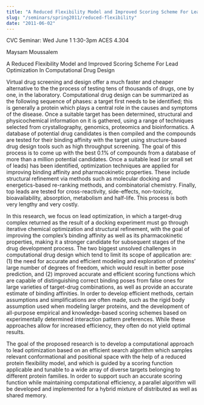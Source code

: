 ```yaml
---
title: "A Reduced Flexibility Model and Improved Scoring Scheme For Lead Optimization In Computational Drug Design"
slug: "/seminars/spring2011/reduced-flexibility"
date: "2011-06-02"
---
```

CVC Seminar: Wed June 1 1:30-3pm ACES 4.304

Maysam Moussalem

A Reduced Flexibility Model and Improved Scoring Scheme For Lead Optimization In Computational Drug Design

Virtual drug screening and design offer a much faster and cheaper alternative to the the process of testing tens of thousands of drugs, one by one, in the laboratory. Computational drug design can be summarized as the following sequence of phases: a target first needs to be identified; this is generally a protein which plays a central role in the causes and symptoms of the disease. Once a suitable target has been determined, structural and physicochemical information on it is gathered, using a range of techniques selected from crystallography, genomics, proteomics and bioinformatics. A database of potential drug candidates is then compiled and the compounds are tested for their binding affinity with the target using structure-based drug design tools such as high throughput screening. The goal of this process is to come up with the best 0.1% of compounds from a database of more than a million potential candidates. Once a suitable lead (or small set of leads) has been identified, optimization techniques are applied for improving binding affinity and pharmacokinetic properties. These include structural refinement via methods such as molecular docking and energetics-based re-ranking methods, and combinatorial chemistry. Finally, top leads are tested for cross-reactivity, side-effects, non-toxicity, bioavailability, absorption, metabolism and half-life. This process is both very lengthy and very costly.

In this research, we focus on lead optimization, in which a target-drug complex returned as the result of a docking experiment must go through iterative chemical optimization and structural refinement, with the goal of improving the complex’s binding affinity as well as its pharmacokinetic properties, making it a stronger candidate for subsequent stages of the drug development process. The two biggest unsolved challenges in computational drug design which tend to limit its scope of application are: (1) the need for accurate and efficient modeling and exploration of proteins’ large number of degrees of freedom, which would result in better pose prediction, and (2) improved accurate and efficient scoring functions which are capable of distinguishing correct binding poses from false ones for large varieties of target-drug combinations, as well as provide an accurate estimate of binding affinities. In order to develop efficient methods, certain assumptions and simplifications are often made, such as the rigid body assumption used when modeling larger proteins, and the development of all-purpose empirical and knowledge-based scoring schemes based on experimentally determined interaction pattern preferences. While these approaches allow for increased efficiency, they often do not yield optimal results.

The goal of the proposed research is to develop a computational approach to lead optimization based on an efficient search algorithm which samples relevant conformational and positional space with the help of a reduced protein flexibility model, and which is guided by a scoring function applicable and tunable to a wide array of diverse targets belonging to different protein families. In order to support such an accurate scoring function while maintaining computational efficiency, a parallel algorithm will be developed and implemented for a hybrid mixture of distributed as well as shared memory.